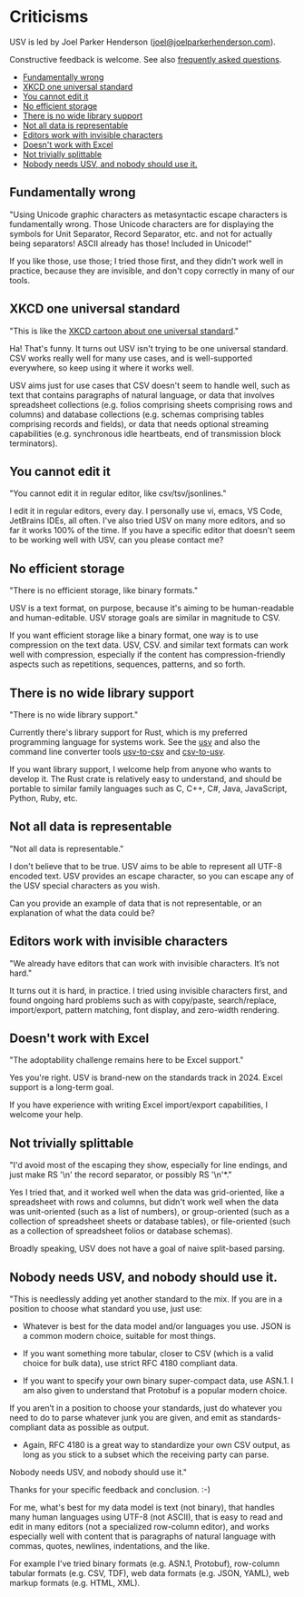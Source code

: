 # Criticisms

USV is led by Joel Parker Henderson (joel@joelparkerhenderson.com).

Constructive feedback is welcome. See also [frequently asked questions](../faq/).


- [Fundamentally wrong](#fundamentally-wrong)
- [XKCD one universal standard](#xkcd-one-universal-standard)
- [You cannot edit it](#you-cannot-edit-it)
- [No efficient storage](#no-efficient-storage)
- [There is no wide library support](#there-is-no-wide-library-support)
- [Not all data is representable](#not-all-data-is-representable)
- [Editors work with invisible characters](#editors-work-with-invisible-characters)
- [Doesn't work with Excel](#doesnt-work-with-excel)
- [Not trivially splittable](#not-trivially-splittable)
- [Nobody needs USV, and nobody should use it.](#nobody-needs-usv-and-nobody-should-use-it)


## Fundamentally wrong

"Using Unicode graphic characters as metasyntactic escape characters is fundamentally wrong. Those Unicode characters are for displaying the symbols for Unit Separator, Record Separator, etc. and not for actually being separators! ASCII already has those! Included in Unicode!" 

If you like those, use those; I tried those first, and they didn't work well in practice, because they are invisible, and don't copy correctly in many of our tools.


## XKCD one universal standard

"This is like the [XKCD cartoon about one universal standard](https://xkcd.com/927/)."

Ha! That's funny. It turns out USV isn't trying to be one universal standard. CSV works really well for many use cases, and is well-supported everywhere, so keep using it where it works well.

USV aims just for use cases that CSV doesn't seem to handle well, such as text that contains paragraphs of natural language, or data that involves spreadsheet collections (e.g. folios comprising sheets comprising rows and columns) and database collections (e.g. schemas comprising tables comprising records and fields), or data that needs optional streaming capabilities (e.g. synchronous idle heartbeats, end of transmission block terminators).


## You cannot edit it

"You cannot edit it in regular editor, like csv/tsv/jsonlines."

I edit it in regular editors, every day. I personally use vi, emacs, VS Code, JetBrains IDEs, all often. I've also tried USV on many more editors, and so far it works 100% of the time. If you have a specific editor that doesn't seem to be working well with USV, can you please contact me?


## No efficient storage

"There is no efficient storage, like binary formats." 

USV is a text format, on purpose, because it's aiming to be human-readable and human-editable. USV storage goals are similar in magnitude to CSV. 

If you want efficient storage like a binary format, one way is to use compression on the text data. USV, CSV. and similar text formats can work well with compression, especially if the content has compression-friendly aspects such as repetitions, sequences, patterns, and so forth.


## There is no wide library support

"There is no wide library support."

Currently there's library support for Rust, which is my preferred programming language for systems work. See the [usv](https://crates.io/crates/usv) and also the command line converter tools [usv-to-csv](https://crates.io/crates/usv-to-csv) and [csv-to-usv](https://crates.io/crates/usv-to-csv).

If you want library support, I welcome help from anyone who wants to develop it. The Rust crate is relatively easy to understand, and should be portable to similar family languages such as C, C++, C#, Java, JavaScript, Python, Ruby, etc.


## Not all data is representable 

"Not all data is representable." 

I don't believe that to be true. USV aims to be able to represent all UTF-8 encoded text. USV provides an escape character, so you can escape any of the USV special characters as you wish. 

Can you provide an example of data that is not representable, or an explanation of what the data could be?


## Editors work with invisible characters

"We already have editors that can work with invisible characters. It’s not hard."

It turns out it is hard, in practice. I tried using invisible characters first, and found ongoing hard problems such as with copy/paste, search/replace, import/export, pattern matching, font display, and zero-width rendering.


## Doesn't work with Excel

"The adoptability challenge remains here to be Excel support."

Yes you're right. USV is brand-new on the standards track in 2024. Excel support is a long-term goal. 

If you have experience with writing Excel import/export capabilities, I welcome your help.


## Not trivially splittable

"I'd avoid most of the escaping they show, especially for line endings, and just make RS '\n' the record separator, or possibly RS '\n'*."

Yes I tried that, and it worked well when the data was grid-oriented, like a spreadsheet with rows and columns, but didn't work well when the data was unit-oriented (such as a list of numbers), or group-oriented (such as a collection of spreadsheet sheets or database tables), or file-oriented (such as a collection of spreadsheet folios or database schemas).

Broadly speaking, USV does not have a goal of naive split-based parsing.


## Nobody needs USV, and nobody should use it.

"This is needlessly adding yet another standard to the mix. If you are in a position to choose what standard you use, just use:

* Whatever is best for the data model and/or languages you use. JSON is a common modern choice, suitable for most things.

* If you want something more tabular, closer to CSV (which is a valid choice for bulk data), use strict RFC 4180 compliant data.

* If you want to specify your own binary super-compact data, use ASN.1. I am also given to understand that Protobuf is a popular modern choice.

If you aren’t in a position to choose your standards, just do whatever you need to do to parse whatever junk you are given, and emit as standards-compliant data as possible as output.

* Again, RFC 4180 is a great way to standardize your own CSV output, as long as you stick to a subset which the receiving party can parse.

Nobody needs USV, and nobody should use it."

Thanks for your specific feedback and conclusion. :-)

For me, what's best for my data model is text (not binary), that handles many human languages using UTF-8 (not ASCII), that is easy to read and edit in many editors (not a specialized row-column editor), and works especially well with content that is paragraphs of natural language with commas, quotes, newlines, indentations, and the like.

For example I've tried binary formats (e.g. ASN.1, Protobuf), row-column tabular formats (e.g. CSV, TDF), web data formats (e.g. JSON, YAML), web markup formats (e.g. HTML, XML). 
